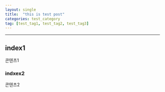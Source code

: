 ```yaml
---
layout: single
title:  "this is test post"
categories: test_category
tag: [test_tag1, test_tag2, test_tag3]
---
```

***
## index1
콘텐츠1

### indxex2
콘텐츠2
